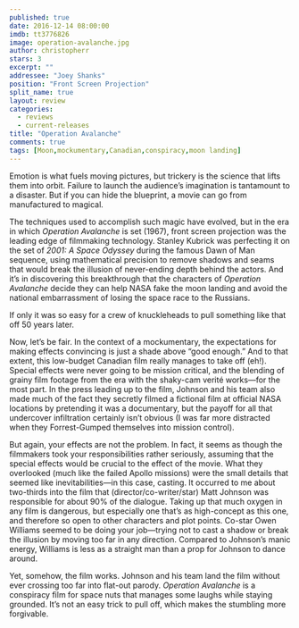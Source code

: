 ```yaml
---
published: true
date: 2016-12-14 08:00:00
imdb: tt3776826
image: operation-avalanche.jpg
author: christopherr
stars: 3
excerpt: ""
addressee: "Joey Shanks"
position: "Front Screen Projection"
split_name: true
layout: review
categories: 
  - reviews
  - current-releases
title: "Operation Avalanche"
comments: true
tags: [Moon,mockumentary,Canadian,conspiracy,moon landing]
---
```

Emotion is what fuels moving pictures, but trickery is the science that lifts them into orbit. Failure to launch the audience’s imagination is tantamount to a disaster. But if you can hide the blueprint, a movie can go from manufactured to magical. 

The techniques used to accomplish such magic have evolved, but in the era in which _Operation Avalanche_ is set (1967), front screen projection was the leading edge of filmmaking technology. Stanley Kubrick was perfecting it on the set of _2001: A Space Odyssey_ during the famous Dawn of Man sequence, using mathematical precision to remove shadows and seams that would break the illusion of never-ending depth behind the actors. And it’s in discovering this breakthrough that the characters of _Operation Avalanche_ decide they can help NASA fake the moon landing and avoid the national embarrassment of losing the space race to the Russians.  

If only it was so easy for a crew of knuckleheads to pull something like that off 50 years later. 

Now, let’s be fair. In the context of a mockumentary, the expectations for making effects convincing is just a shade above “good enough.” And to that extent, this low-budget Canadian film really manages to take off (eh!). Special effects were never going to be mission critical, and the blending of grainy film footage from the era with the shaky-cam verité works—for the most part. In the press leading up to the film, Johnson and his team also made much of the fact they secretly filmed a fictional film at official NASA locations by pretending it was a documentary, but the payoff for all that undercover infiltration certainly isn’t obvious (I was far more distracted when they Forrest-Gumped themselves into mission control).

But again, your effects are not the problem. In fact, it seems as though the filmmakers took your responsibilities rather seriously, assuming that the special effects would be crucial to the effect of the movie. What they overlooked (much like the failed Apollo missions) were the small details that seemed like inevitabilities—in this case, casting. It occurred to me about two-thirds into the film that (director/co-writer/star) Matt Johnson was responsible for about 90% of the dialogue. Taking up that much oxygen in any film is dangerous, but especially one that’s as high-concept as this one, and therefore so open to other characters and plot points. Co-star Owen Williams seemed to be doing your job—trying not to cast a shadow or break the illusion by moving too far in any direction. Compared to Johnson’s manic energy, Williams is less as a straight man than a prop for Johnson to dance around. 

Yet, somehow, the film works. Johnson and his team land the film without ever crossing too far into flat-out parody. _Operation Avalanche_ is a conspiracy film for space nuts that manages some laughs while staying grounded. It’s not an easy trick to pull off, which makes the stumbling more forgivable.
